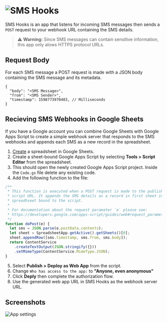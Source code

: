 ![SMS Hooks](https://repository-images.githubusercontent.com/284747433/11358f80-df97-11ea-900f-8fb2b7a6f620)
============================================================================================================

SMS Hooks is an app that listens for incoming SMS messages then sends a `POST` request to your webhook URL containing the SMS details.

> ⚠️ **Warning:** Since SMS messages can contain sensitive information, this app only alows HTTPS protocol URLs. 

Request Body
------------
For each SMS message a POST request is made with a JSON body containing the SMS message and its metadata.
```jsonc
{
  "body": "<SMS Message>",
  "from": "<SMS Sender>",
  "timestamp": 1598773970403, // Milliseconds
}
```

Recieving SMS Webhooks in Google Sheets
---------------------------------------
If you have a Google account you can combine Google Sheets with Google Apps
Script to create a simple webhook server that responds to the SMS webhooks and
appends each SMS as a new record in the spreadsheet.

1. [Create](https://docs.google.com/spreadsheets/create) a spreadsheet in Google
   Sheets.
2. Create a sheet-bound Google Apps Script by selecting
   **Tools > Script Editor** from the spreadsheet.
3. This should open the newly created Google Apps Script project. Inside the
   `Code.gs` file delete any existing code.
4. Add the following function to the file:
```javascript
/**
 * This function is executed when a POST request is made to the published
 * script URL. It appends the SMS details as a record in first sheet in the
 * spreadhseet bound to the script.
 *
 * For documentation about the request paramater `e` please see:
 * https://developers.google.com/apps-script/guides/web#request_parameters
 */
function doPost(e) {
  let sms = JSON.parse(e.postData.contents);
  let sheet = SpreadsheetApp.getActive().getSheets()[0];
  sheet.appendRow([sms.timestamp, sms.from, sms.body]);
  return ContentService
    .createTextOutput(JSON.stringify({}))
    .setMimeType(ContentService.MimeType.JSON);
}
```
5. Select **Publish > Deploy as Web App** from the script.
6. Change `Who has access to the app:` to **"Anyone, even anonymous"**
7. Click **Deply** then complete the authorization flow.
8. Use the generated web app URL in SMS Hooks as the webhook server URL.

Screenshots
-----------

![App settings](screenshots/screenshot.png "App settings")
